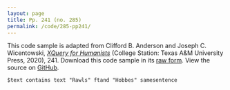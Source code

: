 ```yaml
---
layout: page
title: Pp. 241 (no. 285)
permalink: /code/285-pp241/
---
```


This code sample is adapted from Clifford B. Anderson and Joseph C. Wicentowski, 
[_XQuery for Humanists_](/) (College Station: Texas A&M University Press, 2020), 241. 
Download this code sample in its [raw form](/code/285-pp241/285-pp241.txt).
View the source on [GitHub](https://github.com/coding4humanists/xquery4humanists/blob/master/code/285-pp241/285-pp241.txt).

```text
$text contains text "Rawls" ftand "Hobbes" samesentence
```  
